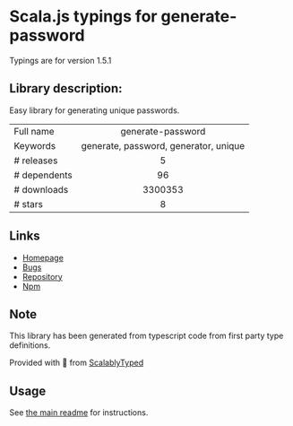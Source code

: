 
# Scala.js typings for generate-password

Typings are for version 1.5.1

## Library description:
Easy library for generating unique passwords.

|                    |                 |
| ------------------ | :-------------: |
| Full name          | generate-password |
| Keywords           | generate, password, generator, unique |
| # releases         | 5 |
| # dependents       | 96 |
| # downloads        | 3300353 |
| # stars            | 8 |

## Links
- [Homepage](https://github.com/brendanashworth/generate-password)
- [Bugs](https://github.com/brendanashworth/generate-password/issues)
- [Repository](https://github.com/brendanashworth/generate-password)
- [Npm](https://www.npmjs.com/package/generate-password)
    


## Note
This library has been generated from typescript code from first party type definitions.

Provided with :purple_heart: from [ScalablyTyped](https://github.com/oyvindberg/ScalablyTyped)

## Usage
See [the main readme](../../readme.md) for instructions.


